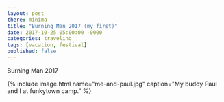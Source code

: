 ```yaml
---
layout: post
there: minima
title: "Burning Man 2017 (my first)"
date: 2017-10-25 05:00:00 -0000
categories: traveling
tags: [vacation, festival]
published: false
---
```



Burning Man 2017

{% include image.html name="me-and-paul.jpg" caption="My buddy Paul and I at funkytown camp." %}
